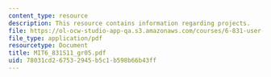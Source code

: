 ```yaml
---
content_type: resource
description: This resource contains information regarding projects.
file: https://ol-ocw-studio-app-qa.s3.amazonaws.com/courses/6-831-user-interface-design-and-implementation-spring-2011/78031cd267532945b5c1b598b66b43ff_MIT6_831S11_gr05.pdf
file_type: application/pdf
resourcetype: Document
title: MIT6_831S11_gr05.pdf
uid: 78031cd2-6753-2945-b5c1-b598b66b43ff
---
```

